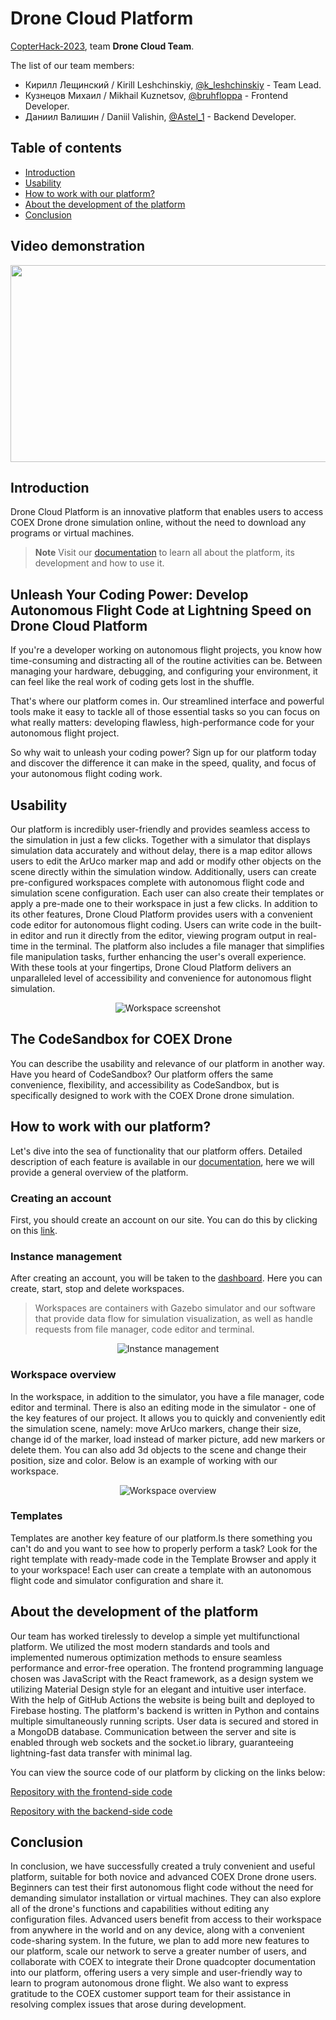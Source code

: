 # Drone Cloud Platform

[CopterHack-2023](copterhack2023.md), team **Drone Cloud Team**.

The list of our team members:

* Кирилл Лещинский / Kirill Leshchinskiy, [@k_leshchinskiy](https://t.me/k_leshchinskiy) - Team Lead.
* Кузнецов Михаил / Mikhail Kuznetsov, [@bruhfloppa](https://t.me/bruhfloppa) - Frontend Developer.
* Даниил Валишин / Daniil Valishin, [@Astel_1](https://t.me/Astel_1) - Backend Developer.

## Table of contents

* [Introduction](#introduction)
* [Usability](#usability)
* [How to work with our platform?](#how-to-work-with-our-platform)
* [About the development of the platform](#about-the-development-of-the-platform)
* [Conclusion](#conclusion)

## Video demonstration

<p align="center">
  <a href="https://www.youtube.com/watch?v=FZPl2LOMgi4"><img img width="560" height="315" src="https://img.youtube.com/vi/FZPl2LOMgi4/maxresdefault.jpg" /></a>
</p>

## Introduction

Drone Cloud Platform is an innovative platform that enables users to access COEX Drone drone simulation online, without the need to download any programs or virtual machines.

> **Note** Visit our [documentation](https://docs.dronecloud.software) to learn all about the platform, its development and how to use it.

## Unleash Your Coding Power: Develop Autonomous Flight Code at Lightning Speed on Drone Cloud Platform

If you're a developer working on autonomous flight projects, you know how time-consuming and distracting all of the routine activities can be. Between managing your hardware, debugging, and configuring your environment, it can feel like the real work of coding gets lost in the shuffle.

That's where our platform comes in. Our streamlined interface and powerful tools make it easy to tackle all of those essential tasks so you can focus on what really matters: developing flawless, high-performance code for your autonomous flight project.

So why wait to unleash your coding power? Sign up for our platform today and discover the difference it can make in the speed, quality, and focus of your autonomous flight coding work.

## Usability

Our platform is incredibly user-friendly and provides seamless access to the simulation in just a few clicks. Together with a simulator that displays simulation data accurately and without delay, there is a map editor allows users to edit the ArUco marker map and add or modify other objects on the scene directly within the simulation window. Additionally, users can create pre-configured workspaces complete with autonomous flight code and simulation scene configuration. Each user can also create their templates or apply a pre-made one to their workspace in just a few clicks. In addition to its other features, Drone Cloud Platform provides users with a convenient code editor for autonomous flight coding. Users can write code in the built-in editor and run it directly from the editor, viewing program output in real-time in the terminal. The platform also includes a file manager that simplifies file manipulation tasks, further enhancing the user's overall experience. With these tools at your fingertips, Drone Cloud Platform delivers an unparalleled level of accessibility and convenience for autonomous flight simulation.

<p align="center">
  <img src="https://raw.githubusercontent.com/Drone-Cloud-Platform/drone-cloud-platform-frontend/master/docs/workspace.png" alt="Workspace screenshot">
</p>

## The CodeSandbox for COEX Drone

You can describe the usability and relevance of our platform in another way. Have you heard of CodeSandbox? Our platform offers the same convenience, flexibility, and accessibility as CodeSandbox, but is specifically designed to work with the COEX Drone drone simulation.

## How to work with our platform?

Let's dive into the sea of functionality that our platform offers. Detailed description of each feature is available in our [documentation](https://docs.dronecloud.software), here we will provide a general overview of the platform.

### Creating an account

First, you should create an account on our site. You can do this by clicking on this [link](https://dronecloud.software/signup).

### Instance management

After creating an account, you will be taken to the [dashboard](https://dronecloud.software/instances). Here you can create, start, stop and delete workspaces.

>Workspaces are containers with Gazebo simulator and our software that provide data flow for simulation visualization, as well as handle requests from file manager, code editor and terminal.

<p align="center">
  <img src="https://raw.githubusercontent.com/Drone-Cloud-Platform/drone-cloud-platform-frontend/master/docs/instances.gif" alt="Instance management">
</p>

### Workspace overview

In the workspace, in addition to the simulator, you have a file manager, code editor and terminal. There is also an editing mode in the simulator - one of the key features of our project. It allows you to quickly and conveniently edit the simulation scene, namely: move ArUco markers, change their size, change id of the marker, load instead of marker picture, add new markers or delete them. You can also add 3d objects to the scene and change their position, size and color. Below is an example of working with our workspace.

<p align="center">
  <img src="https://github.com/Drone-Cloud-Platform/drone-cloud-platform-frontend/raw/master/docs/workspace.gif" alt="Workspace overview">
</p>

### Templates

Templates are another key feature of our platform.Is there something you can't do and you want to see how to properly perform a task? Look for the right template with ready-made code in the Template Browser and apply it to your workspace! Each user can create a template with an autonomous flight code and simulator configuration and share it.

## About the development of the platform

Our team has worked tirelessly to develop a simple yet multifunctional platform. We utilized the most modern standards and tools and implemented numerous optimization methods to ensure seamless performance and error-free operation. The frontend programming language chosen was JavaScript with the React framework, as a design system we utilizing Material Design style for an elegant and intuitive user interface. With the help of GitHub Actions the website is being built and deployed to Firebase hosting. The platform's backend is written in Python and contains multiple simultaneously running scripts. User data is secured and stored in a MongoDB database. Communication between the server and site is enabled through web sockets and the socket.io library, guaranteeing lightning-fast data transfer with minimal lag.

You can view the source code of our platform by clicking on the links below:

[Repository with the frontend-side code](https://github.com/Drone-Cloud-Platform/drone-cloud-platform-frontend)

[Repository with the backend-side code](https://github.com/Drone-Cloud-Platform/drone-cloud-platform-backend)

## Conclusion

In conclusion, we have successfully created a truly convenient and useful platform, suitable for both novice and advanced COEX Drone drone users. Beginners can test their first autonomous flight code without the need for demanding simulator installation or virtual machines. They can also explore all of the drone's functions and capabilities without editing any configuration files. Advanced users benefit from access to their workspace from anywhere in the world and on any device, along with a convenient code-sharing system. In the future, we plan to add more new features to our platform, scale our network to serve a greater number of users, and collaborate with COEX to integrate their Drone quadcopter documentation into our platform, offering users a very simple and user-friendly way to learn to program autonomous drone flight. We also want to express gratitude to the COEX customer support team for their assistance in resolving complex issues that arose during development.
